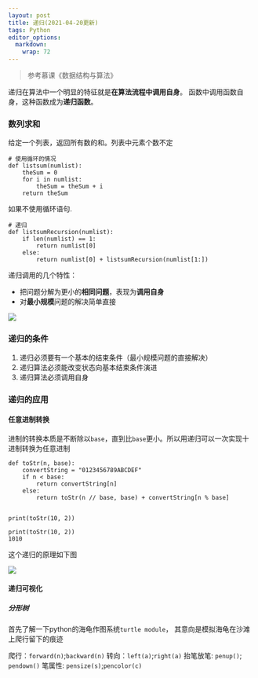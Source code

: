 ```yaml
---
layout: post
title: 递归(2021-04-20更新)
tags: Python
editor_options: 
  markdown: 
    wrap: 72
---
```

> 参考慕课《数据结构与算法》


递归在算法中一个明显的特征就是**在算法流程中调用自身**。
函数中调用函数自身，这种函数成为**递归函数**。

### 数列求和
给定一个列表，返回所有数的和。列表中元素个数不定

```{python}
# 使用循环的情况
def listsum(numlist):
    theSum = 0
    for i in numlist:
        theSum = theSum + i
    return theSum
```
如果不使用循环语句.
```{python}
# 递归
def listsumRecursion(numlist):
    if len(numlist) == 1:
        return numlist[0]
    else:
        return numlist[0] + listsumRecursion(numlist[1:])
```
递归调用的几个特性：
* 把问题分解为更小的**相同问题**，表现为**调用自身**
* 对**最小规模**问题的解决简单直接

![](https://gitee.com/limbo1996/picgo/raw/master/png/20210407220243.png)

### 递归的条件
1. 递归必须要有一个基本的结束条件（最小规模问题的直接解决）
2. 递归算法必须能改变状态向基本结束条件演进
3. 递归算法必须调用自身

### 递归的应用
#### 任意进制转换
进制的转换本质是不断除以`base`，直到比`base`更小。所以用递归可以一次实现十进制转换为任意进制
```{python}
def toStr(n, base):
    convertString = "0123456789ABCDEF"
    if n < base:
        return convertString[n]
    else:
        return toStr(n // base, base) + convertString[n % base]


print(toStr(10, 2))
```
```
print(toStr(10, 2))
1010
```
这个递归的原理如下图



![](https://gitee.com/limbo1996/picgo/raw/master/png/未命名文件(3).png)
#### 递归可视化
##### 分形树
首先了解一下python的海龟作图系统`turtle module`，
其意向是模拟海龟在沙滩上爬行留下的痕迹

爬行：`forward(n)`;`backward(n)`
转向：`left(a)`;`right(a)`
抬笔放笔: `penup()`; `pendown()`
笔属性: `pensize(s)`;`pencolor(c)`




